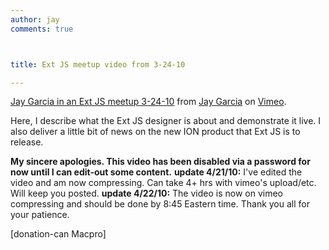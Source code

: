 ```yaml
---
author: jay
comments: true



title: Ext JS meetup video from 3-24-10

---
```





[Jay Garcia in an Ext JS meetup 3-24-10](http://vimeo.com/10668802) from [Jay Garcia](http://vimeo.com/user3205431) on [Vimeo](http://vimeo.com).

Here, I describe what the Ext JS designer is about and demonstrate it live.  I also deliver a little bit of news on the new ION product that Ext JS is to release.



**My sincere apologies.  This video has been disabled via  a password for now until I can edit-out some content.** 
**update 4/21/10:** I've edited the video and am now compressing.  Can take 4+ hrs with vimeo's upload/etc. Will keep you posted.
**update 4/22/10:** The video is now on vimeo compressing and should be done by 8:45 Eastern time.  Thank you all for your patience.

[donation-can Macpro] 
